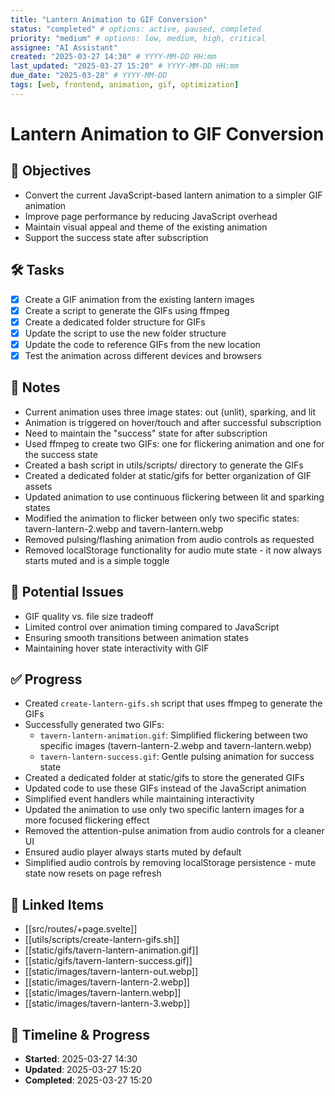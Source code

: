 ```yaml
---
title: "Lantern Animation to GIF Conversion"
status: "completed" # options: active, paused, completed
priority: "medium" # options: low, medium, high, critical
assignee: "AI Assistant"
created: "2025-03-27 14:30" # YYYY-MM-DD HH:mm
last_updated: "2025-03-27 15:20" # YYYY-MM-DD HH:mm
due_date: "2025-03-28" # YYYY-MM-DD
tags: [web, frontend, animation, gif, optimization]
---
```


# Lantern Animation to GIF Conversion

## 🚩 Objectives
- Convert the current JavaScript-based lantern animation to a simpler GIF animation
- Improve page performance by reducing JavaScript overhead
- Maintain visual appeal and theme of the existing animation
- Support the success state after subscription

## 🛠 Tasks
- [x] Create a GIF animation from the existing lantern images
- [x] Create a script to generate the GIFs using ffmpeg
- [x] Create a dedicated folder structure for GIFs
- [x] Update the script to use the new folder structure
- [x] Update the code to reference GIFs from the new location
- [x] Test the animation across different devices and browsers

## 📝 Notes
- Current animation uses three image states: out (unlit), sparking, and lit
- Animation is triggered on hover/touch and after successful subscription
- Need to maintain the "success" state for after subscription
- Used ffmpeg to create two GIFs: one for flickering animation and one for the success state
- Created a bash script in utils/scripts/ directory to generate the GIFs
- Created a dedicated folder at static/gifs for better organization of GIF assets
- Updated animation to use continuous flickering between lit and sparking states
- Modified the animation to flicker between only two specific states: tavern-lantern-2.webp and tavern-lantern.webp
- Removed pulsing/flashing animation from audio controls as requested
- Removed localStorage functionality for audio mute state - it now always starts muted and is a simple toggle

## 🐞 Potential Issues
- GIF quality vs. file size tradeoff
- Limited control over animation timing compared to JavaScript
- Ensuring smooth transitions between animation states
- Maintaining hover state interactivity with GIF

## ✅ Progress
- Created `create-lantern-gifs.sh` script that uses ffmpeg to generate the GIFs
- Successfully generated two GIFs:
  - `tavern-lantern-animation.gif`: Simplified flickering between two specific images (tavern-lantern-2.webp and tavern-lantern.webp)
  - `tavern-lantern-success.gif`: Gentle pulsing animation for success state
- Created a dedicated folder at static/gifs to store the generated GIFs
- Updated code to use these GIFs instead of the JavaScript animation
- Simplified event handlers while maintaining interactivity
- Updated the animation to use only two specific lantern images for a more focused flickering effect
- Removed the attention-pulse animation from audio controls for a cleaner UI
- Ensured audio player always starts muted by default
- Simplified audio controls by removing localStorage persistence - mute state now resets on page refresh

## 📌 Linked Items
- [[src/routes/+page.svelte]]
- [[utils/scripts/create-lantern-gifs.sh]]
- [[static/gifs/tavern-lantern-animation.gif]]
- [[static/gifs/tavern-lantern-success.gif]]
- [[static/images/tavern-lantern-out.webp]]
- [[static/images/tavern-lantern-2.webp]]
- [[static/images/tavern-lantern.webp]]
- [[static/images/tavern-lantern-3.webp]]

## 📅 Timeline & Progress
- **Started**: 2025-03-27 14:30
- **Updated**: 2025-03-27 15:20
- **Completed**: 2025-03-27 15:20